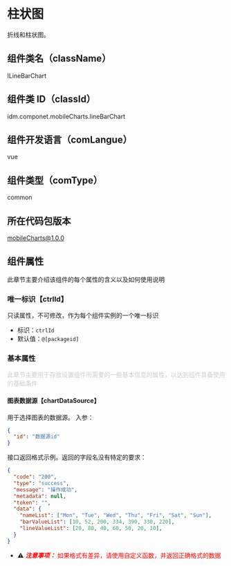 # 柱状图

折线和柱状图。

## 组件类名（className）

ILineBarChart

## 组件类 ID（classId）

idm.componet.mobileCharts.lineBarChart

## 组件开发语言（comLangue）

vue

## 组件类型（comType）

common

## 所在代码包版本

mobileCharts@1.0.0

## 组件属性

此章节主要介绍该组件的每个属性的含义以及如何使用说明

### 唯一标识【ctrlId】

只读属性，不可修改，作为每个组件实例的一个唯一标识

- 标识：`ctrlId`
- 默认值：`@[packageid]`

### 基本属性

<font color="#CCCCCC">此章节主要用于存放设置组件所需要的一些基本信息的属性，以达到组件具备使用的基础条件</font>

#### 图表数据源【chartDataSource】

用于选择图表的数据源。
入参：

```json
{
  "id": "数据源id"
}
```

接口返回格式示例。返回的字段名没有特定的要求：

```json
{
  "code": "200",
  "type": "success",
  "message": "操作成功",
  "metadata": null,
  "token": "",
  "data": {
    "nameList": ["Mon", "Tue", "Wed", "Thu", "Fri", "Sat", "Sun"],
    "barValueList": [10, 52, 200, 334, 390, 330, 220],
    "lineValueList": [20, 80, 40, 60, 50, 20, 10],
  }
}
```

- ⚠ <font color="#FF0000">**_注意事项：_**</font>
  <font color="#FF0000">如果格式有差异，请使用自定义函数，并返回正确格式的数据</font>
